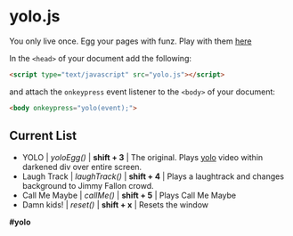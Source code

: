 yolo.js
=======

You only live once. Egg your pages with funz. Play with them [here](http://www.mapsam.com/mugs/yolo/)

In the `<head>` of your document add the following:
```html
<script type="text/javascript" src="yolo.js"></script>
```
and attach the `onkeypress` event listener to the `<body>` of your document:
```html
<body onkeypress="yolo(event);">
```

Current List
------------
* YOLO | _yoloEgg()_ | **shift + 3** | The original. Plays [yolo](www.youtube.com/embed/z5Otla5157c) video within darkened div over entire screen.
* Laugh Track | _laughTrack()_ | **shift + 4** | Plays a laughtrack and changes background to Jimmy Fallon crowd.
* Call Me Maybe | _callMe()_ | **shift + 5** | Plays Call Me Maybe
* Damn kids! | _reset()_ | **shift + x**  | Resets the window

**#yolo**

